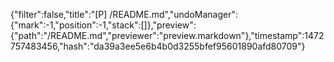 {"filter":false,"title":"[P] /README.md","undoManager":{"mark":-1,"position":-1,"stack":[]},"preview":{"path":"/README.md","previewer":"preview.markdown"},"timestamp":1472757483456,"hash":"da39a3ee5e6b4b0d3255bfef95601890afd80709"}